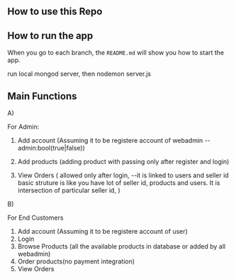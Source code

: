 ## How to use this Repo


## How to run the app

When you go to each branch, the `README.md` will show you how to start the app.

run local mongod server, then nodemon server.js

## Main Functions
A)

For Admin:
1) Add account    (Assuming it to be registere account of webadmin --admin:bool(true|false))
2) Add products   (adding product with passing only after register and login)

3) View Orders    (
    allowed only after login, --it is linked to users and seller id
    basic struture is like you have lot of seller id, products and users. It is intersection of particular seller id, 
    )


B)

For End Customers

1) Add account  (Assuming it to be registere account of user)
2) Login       
3) Browse Products   (all the available products in database or added by all webadmin)
4) Order products(no payment integration)  
5) View Orders       

<!-- Same product from different admin handling (product has some id that is linked to admin, all orders of admin are) -->

<!--  -->